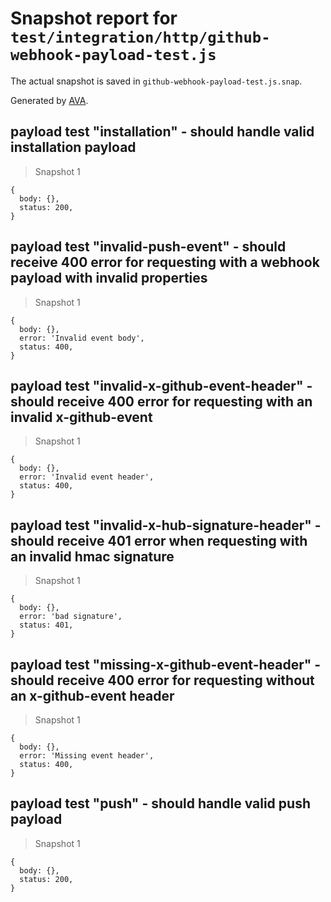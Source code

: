 # Snapshot report for `test/integration/http/github-webhook-payload-test.js`

The actual snapshot is saved in `github-webhook-payload-test.js.snap`.

Generated by [AVA](https://ava.li).

## payload test "installation" - should handle valid installation payload

> Snapshot 1

    {
      body: {},
      status: 200,
    }

## payload test "invalid-push-event" - should receive 400 error for requesting with a webhook payload with invalid properties

> Snapshot 1

    {
      body: {},
      error: 'Invalid event body',
      status: 400,
    }

## payload test "invalid-x-github-event-header" - should receive 400 error for requesting with an invalid x-github-event

> Snapshot 1

    {
      body: {},
      error: 'Invalid event header',
      status: 400,
    }

## payload test "invalid-x-hub-signature-header" - should receive 401 error when requesting with an invalid hmac signature

> Snapshot 1

    {
      body: {},
      error: 'bad signature',
      status: 401,
    }

## payload test "missing-x-github-event-header" - should receive 400 error for requesting without an x-github-event header

> Snapshot 1

    {
      body: {},
      error: 'Missing event header',
      status: 400,
    }

## payload test "push" - should handle valid push payload

> Snapshot 1

    {
      body: {},
      status: 200,
    }
